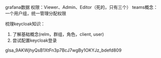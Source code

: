 grafana数据
    权限：Viewer、Admin、Editor（死的，只有三个）
    teams概念：一个用户组，统一管理分配权限

梳理keycloak知识：
 1. 了解基础概念(relm，群组，角色，client, user)
 2. 尝试配置keycloak登录

glsa_9AKWjhyQsB1XtFn3p7BcJ7wgBy1OKYJz_bdefd809
